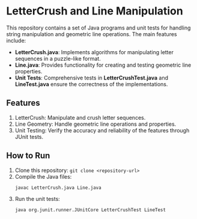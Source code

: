 # LetterCrush and Line Manipulation

This repository contains a set of Java programs and unit tests for handling string manipulation and geometric line operations. The main features include:

- **LetterCrush.java**: Implements algorithms for manipulating letter sequences in a puzzle-like format.
- **Line.java**: Provides functionality for creating and testing geometric line properties.
- **Unit Tests**: Comprehensive tests in **LetterCrushTest.java** and **LineTest.java** ensure the correctness of the implementations.

## Features
1. LetterCrush: Manipulate and crush letter sequences.
2. Line Geometry: Handle geometric line operations and properties.
3. Unit Testing: Verify the accuracy and reliability of the features through JUnit tests.

## How to Run
1. Clone this repository: `git clone <repository-url>`
2. Compile the Java files: 
   ```
   javac LetterCrush.java Line.java
   ```
3. Run the unit tests:
   ```
   java org.junit.runner.JUnitCore LetterCrushTest LineTest
   ```
